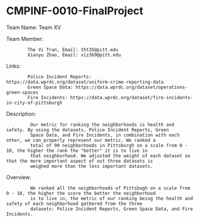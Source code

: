 # CMPINF-0010-FinalProject
Team Name: Team XV

Team Member: 

            The Vi Tran, Email: tht35@pitt.edu
            Xianyu Zhao, Email: xiz369@pitt.edu

Links: 

            Police Incident Reports: https://data.wprdc.org/dataset/uniform-crime-reporting-data
            Green Space Data: https://data.wprdc.org/dataset/operations-green-spaces
            Fire Incidents: https://data.wprdc.org/dataset/fire-incidents-in-city-of-pittsburgh

Description:

             Our metric for ranking the neighborhoods is health and safety. By using the datasets, Police Incident Reports, Green
             Space Data, and Fire Incidents, in combination with each other, we can properly represent our metric. We ranked a 
             total of 90 neighborhoods in Pittsburgh on a scale from 0 - 10, the higher the rank the "better" it is to live in 
             that neighborhood. We adjusted the weight of each dataset so that the more important aspect of out three datasets is 
             weighed more than the less important datasets.

Overview:

             We ranked all the neighborhoods of Pittsbugh on a scale from 0 - 10, the higher the score the better the neighborhood
             is to live in, the metric of our ranking being the health and safety of each neighborhood gathered from the three 
             datasets: Police Incident Reports, Green Space Data, and Fire Incidents.